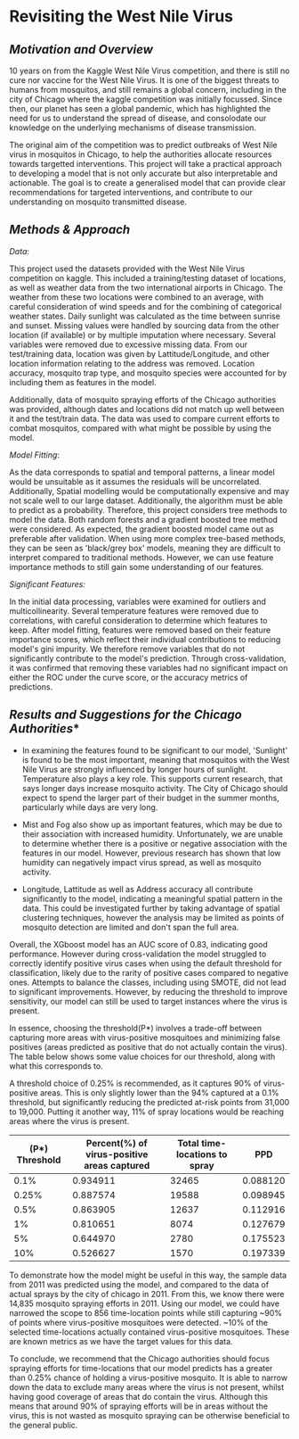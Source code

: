 # Revisiting the West Nile Virus

## *Motivation and Overview*

10 years on from the Kaggle West Nile Virus competition, and there is still no cure nor vaccine for the West Nile Virus. It is one of the biggest threats to humans from mosquitos, and still remains a global concern, including in the city of Chicago where the kaggle competition was initially focussed. Since then, our planet has seen a global pandemic, which has highlighted the need for us to understand the spread of disease, and consolodate our knowledge on the underlying mechanisms of disease transmission.

The original aim of the competition was to predict outbreaks of West Nile virus in mosquitos in Chicago, to help the authorities allocate resources towards targetted interventions. This project will take a practical approach to developing a model that is not only accurate but also interpretable and actionable. The goal is to create a generalised model that can provide clear recommendations for targeted interventions, and contribute to our understanding on mosquito transmitted disease.

## *Methods & Approach* 

*Data*: 

This project used the datasets provided with the West Nile Virus competition on kaggle. This included a training/testing dataset of locations, as well as weather data from the two international airports in Chicago. The weather from these two locations were combined to an average, with careful consideration of wind speeds and for the combining of categorical weather states. Daily sunlight was calculated as the time between sunrise and sunset. Missing values were handled by sourcing data from the other location (if available) or by multiple imputation where necessary. Several variables were removed due to excessive missing data. From our test/training data, location was given by Lattitude/Longitude, and other location information relating to the address was removed. Location accuracy, mosquito trap type, and mosquito species were accounted for by including them as features in the model.

Additionally, data of mosquito spraying efforts of the Chicago authorities was provided, although dates and locations did not match up well between it and the test/train data. The data was used to compare current efforts to combat mosquitos, compared with what might be possible by using the model. 

*Model Fitting*:

As the data corresponds to spatial and temporal patterns, a linear model would be unsuitable as it assumes the residuals will be uncorrelated. Additionally, Spatial modelling would be computationally expensive and may not scale well to our large dataset. Additionally, the algorithm must be able to predict as a probability. Therefore, this project considers tree methods to model the data. Both random forests and a gradient boosted tree method were considered. As expected, the gradient boosted model came out as preferable after validation. When using more complex tree-based methods, they can be seen as 'black/grey box' models, meaning they are difficult to interpret compared to traditional methods. However, we can use feature importance methods to still gain some understanding of our features.


*Significant Features:*

In the initial data processing, variables were examined for outliers and multicollinearity. Several temperature features were removed due to correlations, with careful consideration to determine which features to keep. After model fitting, features were removed based on their feature importance scores, which reflect their individual contributions to reducing model's gini impurity. We therefore remove variables that do not significantly contribute to the model's prediction. Through cross-validation, it was confirmed that removing these variables had no significant impact on either the ROC under the curve score, or the accuracy metrics of predictions. 



## *Results and Suggestions for the Chicago Authorities** 

- In examining the features found to be significant to our model, 'Sunlight' is found to be the most important, meaning that mosquitos with the West Nile Virus are strongly influenced by longer hours of sunlight. Temperature also plays a key role. This supports current research, that says longer days increase mosquito activity. The City of Chicago should expect to spend the larger part of their budget in the summer months, particularly while days are very long. 

- Mist and Fog also show up as important features, which may be due to their association with increased humidity. Unfortunately, we are unable to determine whether there is a positive or negative association with the features in our model. However, previous research has shown that low humidity can negatively impact virus spread, as well as mosquito activity.

- Longitude, Lattitude as well as Address accuracy all contribute significantly to the model, indicating a meaningful spatial pattern in the data. This could be investigated further by taking advantage of spatial clustering techniques, however the analysis may be limited as points of mosquito detection are limited and don't span the full area. 


Overall, the XGboost model has an AUC score of 0.83, indicating good performance. However during cross-validation the model struggled to correctly identify positive virus cases when using the default threshold for classification, likely due to the rarity of positive cases compared to negative ones. Attempts to balance the classes, including using SMOTE, did not lead to significant improvements. However, by reducing the threshold to improve sensitivity, our model can still be used to target instances where the virus is present. 




In essence, choosing the threshold(P*) involves a trade-off between capturing more areas with virus-positive mosquitoes and minimizing false positives (areas predicted as positive that do not actually contain the virus). The table below shows some value choices for our threshold, along with what this corresponds to.

A threshold choice of 0.25% is recommended, as it captures 90% of virus-positive areas. This is only slightly lower than the 94% captured at a 0.1% threshold, but significantly reducing the predicted at-risk points from 31,000 to 19,000. Putting it another way, 11% of spray locations would be reaching areas where the virus is present. 

| (P*) Threshold | Percent(%) of virus-positive areas captured | Total time-locations to spray | PPD      |
|----------------|---------------------------------------------|------------------------------|----------|
| 0.1%          | 0.934911                                    | 32465                        | 0.088120 |
| 0.25%          | 0.887574                                    | 19588                        | 0.098945 |
| 0.5%          | 0.863905                                    | 12637                        | 0.112916 |
| 1%             | 0.810651                                    | 8074                         | 0.127679 |
| 5%             | 0.644970                                    | 2780                         | 0.175523 |
| 10%            | 0.526627                                    | 1570                         | 0.197339 |



To demonstrate how the model might be useful in this way, the sample data from 2011 was predicted using the model, and compared to the data of actual sprays by the city of chicago in 2011. From this, we know there were 14,835 mosquito spraying efforts in 2011. Using our model, we could have narrowed the scope to 856 time-location points while still capturing ~90% of points where virus-positive mosquitoes were detected. ~10% of the selected time-locations actually contained virus-positive mosquitoes. These are known metrics as we have the target values for this data.


To conclude, we recommend that the Chicago authorities should focus spraying efforts for time-locations that our model predicts has a greater than 0.25% chance of holding a virus-positive mosquito. It is able to narrow down the data to exclude many areas where the virus is not present, whilst having good coverage of areas that do contain the virus. Although this means that around 90% of spraying efforts will be in areas without the virus, this is not wasted as mosquito spraying can be otherwise beneficial to the general public.





























